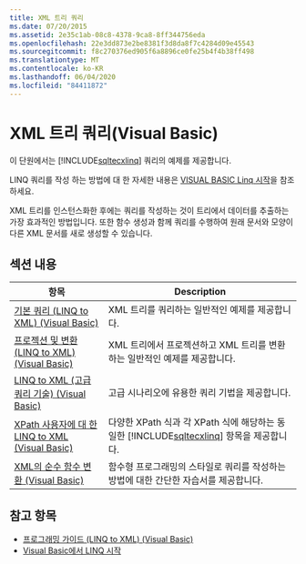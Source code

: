 ```yaml
---
title: XML 트리 쿼리
ms.date: 07/20/2015
ms.assetid: 2e35c1ab-08c8-4378-9ca8-8ff344756eda
ms.openlocfilehash: 22e3dd873e2be8381f3d8da8f7c4284d09e45543
ms.sourcegitcommit: f8c270376ed905f6a8896ce0fe25b4f4b38ff498
ms.translationtype: MT
ms.contentlocale: ko-KR
ms.lasthandoff: 06/04/2020
ms.locfileid: "84411872"
---
```

# <a name="querying-xml-trees-visual-basic"></a>XML 트리 쿼리(Visual Basic)
이 단원에서는 [!INCLUDE[sqltecxlinq](~/includes/sqltecxlinq-md.md)] 쿼리의 예제를 제공합니다.  
  
 LINQ 쿼리를 작성 하는 방법에 대 한 자세한 내용은 [VISUAL BASIC Linq 시작](getting-started-with-linq.md)을 참조 하세요.  
  
 XML 트리를 인스턴스화한 후에는 쿼리를 작성하는 것이 트리에서 데이터를 추출하는 가장 효과적인 방법입니다. 또한 함수 생성과 함께 쿼리를 수행하여 원래 문서와 모양이 다른 XML 문서를 새로 생성할 수 있습니다.  
  
## <a name="in-this-section"></a>섹션 내용  
  
|항목|Description|  
|-----------|-----------------|  
|[기본 쿼리 (LINQ to XML) (Visual Basic)](basic-queries-linq-to-xml.md)|XML 트리를 쿼리하는 일반적인 예제를 제공합니다.|  
|[프로젝션 및 변환 (LINQ to XML) (Visual Basic)](projections-and-transformations-linq-to-xml.md)|XML 트리에서 프로젝션하고 XML 트리를 변환하는 일반적인 예제를 제공합니다.|  
|[LINQ to XML (고급 쿼리 기술) (Visual Basic)](advanced-query-techniques-linq-to-xml.md)|고급 시나리오에 유용한 쿼리 기법을 제공합니다.|  
|[XPath 사용자에 대 한 LINQ to XML (Visual Basic)](linq-to-xml-for-xpath-users.md)|다양한 XPath 식과 각 XPath 식에 해당하는 동일한 [!INCLUDE[sqltecxlinq](~/includes/sqltecxlinq-md.md)] 항목을 제공합니다.|  
|[XML의 순수 함수 변환 (Visual Basic)](pure-functional-transformations-of-xml.md)|함수형 프로그래밍의 스타일로 쿼리를 작성하는 방법에 대한 간단한 자습서를 제공합니다.|  
  
## <a name="see-also"></a>참고 항목

- [프로그래밍 가이드 (LINQ to XML) (Visual Basic)](programming-guide-linq-to-xml.md)
- [Visual Basic에서 LINQ 시작](getting-started-with-linq.md)
